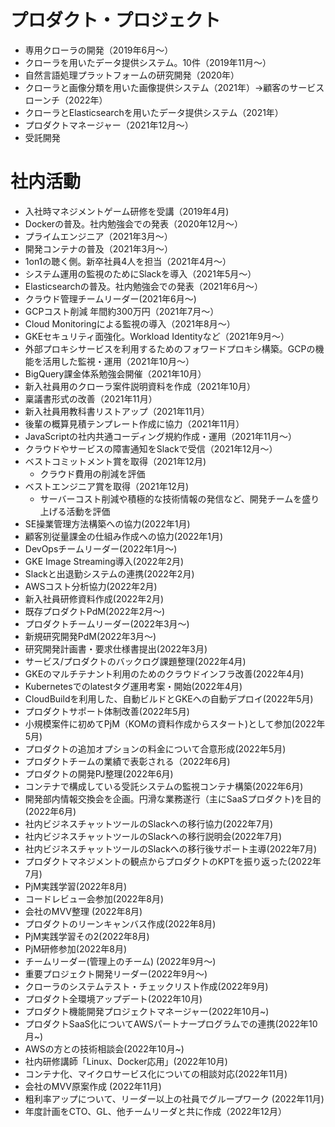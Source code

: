 # プロダクト・プロジェクト
- 専用クローラの開発（2019年6月〜）
- クローラを用いたデータ提供システム。10件（2019年11月〜）
- 自然言語処理プラットフォームの研究開発（2020年）
- クローラと画像分類を用いた画像提供システム（2021年）→顧客のサービスローンチ（2022年）
- クローラとElasticsearchを用いたデータ提供システム（2021年）
- プロダクトマネージャー（2021年12月～）
- 受託開発

# 社内活動
- 入社時マネジメントゲーム研修を受講（2019年4月)
- Dockerの普及。社内勉強会での発表（2020年12月〜）
- プライムエンジニア（2021年3月〜）
- 開発コンテナの普及（2021年3月〜）
- 1on1の聴く側。新卒社員4人を担当（2021年4月〜）
- システム運用の監視のためにSlackを導入（2021年5月〜）
- Elasticsearchの普及。社内勉強会での発表（2021年6月〜）
- クラウド管理チームリーダー(2021年6月〜)
- GCPコスト削減 年間約300万円（2021年7月〜）
- Cloud Monitoringによる監視の導入（2021年8月〜）
- GKEセキュリティ面強化。Workload Identityなど（2021年9月〜）
- 外部プロキシサービスを利用するためのフォワードプロキシ構築。GCPの機能を活用した監視・運用（2021年10月〜）
- BigQuery課金体系勉強会開催（2021年10月）
- 新入社員用のクローラ案件説明資料を作成（2021年10月）
- 稟議書形式の改善（2021年11月）
- 新入社員用教科書リストアップ（2021年11月）
- 後輩の概算見積テンプレート作成に協力（2021年11月）
- JavaScriptの社内共通コーディング規約作成・運用（2021年11月〜）
- クラウドやサービスの障害通知をSlackで受信（2021年12月〜）
- ベストコミットメント賞を取得（2021年12月)
    - クラウド費用の削減を評価
- ベストエンジニア賞を取得（2021年12月)
    - サーバーコスト削減や積極的な技術情報の発信など、開発チームを盛り上げる活動を評価
- SE操業管理方法構築への協力(2022年1月)
- 顧客別従量課金の仕組み作成への協力(2022年1月)
- DevOpsチームリーダー(2022年1月〜)
- GKE Image Streaming導入(2022年2月)
- Slackと出退勤システムの連携(2022年2月)
- AWSコスト分析協力(2022年2月)
- 新入社員研修資料作成(2022年2月)
- 既存プロダクトPdM(2022年2月～)
- プロダクトチームリーダー(2022年3月～)
- 新規研究開発PdM(2022年3月～)
- 研究開発計画書・要求仕様書提出(2022年3月)
- サービス/プロダクトのバックログ課題整理(2022年4月)
- GKEのマルチテナント利用のためのクラウドインフラ改善(2022年4月)
- Kubernetesでのlatestタグ運用考案・開始(2022年4月)
- CloudBuildを利用した、自動ビルドとGKEへの自動デプロイ(2022年5月)
- プロダクトサポート体制改善(2022年5月)
- 小規模案件に初めてPjM（KOMの資料作成からスタート)として参加(2022年5月)
- プロダクトの追加オプションの料金について合意形成(2022年5月)
- プロダクトチームの業績で表彰される（2022年6月)
- プロダクトの開発PJ整理(2022年6月)
- コンテナで構成している受託システムの監視コンテナ構築(2022年6月)
- 開発部内情報交換会を企画。円滑な業務遂行（主にSaaSプロダクト)を目的(2022年6月)
- 社内ビジネスチャットツールのSlackへの移行協力(2022年7月)
- 社内ビジネスチャットツールのSlackへの移行説明会(2022年7月)
- 社内ビジネスチャットツールのSlackへの移行後サポート主導(2022年7月)
- プロダクトマネジメントの観点からプロダクトのKPTを振り返った(2022年7月)
- PjM実践学習(2022年8月)
- コードレビュー会参加(2022年8月)
- 会社のMVV整理 (2022年8月)
- プロダクトのリーンキャンバス作成(2022年8月)
- PjM実践学習その2(2022年8月)
- PjM研修参加(2022年8月)
- チームリーダー(管理上のチーム) (2022年9月～)
- 重要プロジェクト開発リーダー(2022年9月～)
- クローラのシステムテスト・チェックリスト作成(2022年9月)
- プロダクト全環境アップデート(2022年10月)
- プロダクト機能開発プロジェクトマネージャー(2022年10月~)
- プロダクトSaaS化についてAWSパートナープログラムでの連携(2022年10月~)
- AWSの方との技術相談会(2022年10月~)
- 社内研修講師「Linux、Docker応用」(2022年10月)
- コンテナ化、マイクロサービス化についての相談対応(2022年11月)
- 会社のMVV原案作成 (2022年11月)
- 粗利率アップについて、リーダー以上の社員でグループワーク (2022年11月)
- 年度計画をCTO、GL、他チームリーダと共に作成（2022年12月）
